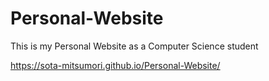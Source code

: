 # Personal-Website
This is my Personal Website as a Computer Science student

https://sota-mitsumori.github.io/Personal-Website/
